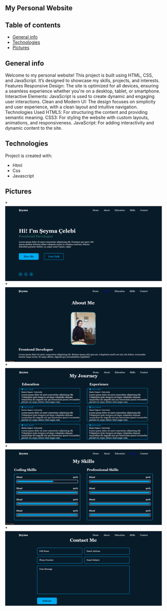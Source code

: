 ## My Personal Website
## Table of contents
* [General info](#general-info)
* [Technologies](#technologies)
* [Pictures](#pictures)
## General info
Welcome to my personal website! This project is built using HTML, CSS, and JavaScript. It’s designed to showcase my skills, projects, and interests.
Features
Responsive Design: The site is optimized for all devices, ensuring a seamless experience whether you're on a desktop, tablet, or smartphone.
Interactive Elements: JavaScript is used to create dynamic and engaging user interactions.
Clean and Modern UI: The design focuses on simplicity and user experience, with a clean layout and intuitive navigation.
Technologies Used
HTML5: For structuring the content and providing semantic meaning.
CSS3: For styling the website with custom layouts, animations, and responsiveness.
JavaScript: For adding interactivity and dynamic content to the site.

## Technologies
Project is created with:
*  Html
*  Css
*  Javascript

## Pictures
*![First Page](./images/1.web.png)
*![First Page](./images/2.web.png)
*![First Page](./images/3.web.png)
*![First Page](./images/4.web.png)
*![First Page](./images/5.web.png)
